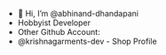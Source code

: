 - 👋 Hi, I’m @abhinand-dhandapani
- Hobbyist Developer
- Other Github Account:
- @krishnagarments-dev  - Shop Profile

<!---
abhinand-dhandapani/abhinand-dhandapani is a ✨ special ✨ repository because its `README.md` (this file) appears on your GitHub profile.
You can click the Preview link to take a look at your changes.
--->
